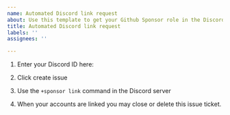 ```yaml
---
name: Automated Discord link request
about: Use this template to get your Github Sponsor role in the Discord server
title: Automated Discord link request
labels: ''
assignees: ''

---
```


1. Enter your Discord ID here:

2. Click create issue

3. Use the `+sponsor link` command in the Discord server

4. When your accounts are linked you may close or delete this issue ticket.
